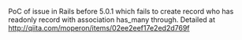 PoC of issue in Rails before 5.0.1 which fails to create record who has readonly record with association has_many through.
Detailed at http://qiita.com/moperon/items/02ee2eef17e2ed2d769f
